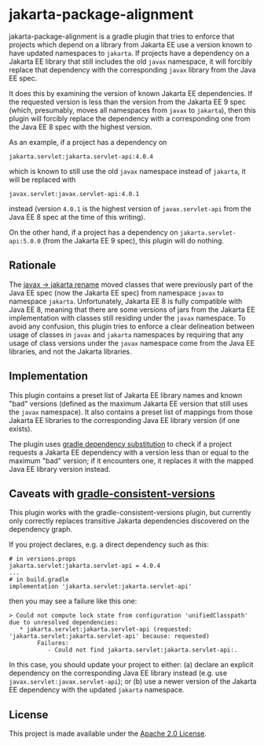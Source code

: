 # jakarta-package-alignment

jakarta-package-alignment is a gradle plugin that tries to enforce that projects
which depend on a library from Jakarta EE use a version known to have
updated namespaces to `jakarta`. If projects have a dependency on a Jakarta
EE library that still includes the old `javax` namespace, it will forcibly
replace that dependency with the corresponding `javax` library from the
Java EE spec.

It does this by examining the version of known Jakarta EE dependencies. If the
requested version is less than the version from the Jakarta EE 9 spec (which,
presumably, moves all namespaces from `javax` to `jakarta`), then this plugin
will forcibly replace the dependency with a corresponding one from the Java EE
8 spec with the highest version.

As an example, if a project has a dependency on

    jakarta.servlet:jakarta.servlet-api:4.0.4

which is known to still use the old `javax` namespace instead of `jakarta`, it
will be replaced with

    javax.servlet:javax.servlet-api:4.0.1

instead (version `4.0.1` is the highest version of `javax.servlet-api` from
the Java EE 8 spec at the time of this writing).

On the other hand, if a project has a dependency on `jakarta.servlet-api:5.0.0`
(from the Jakarta EE 9 spec), this plugin will do nothing.

## Rationale

The [javax -> jakarta rename](https://waynebeaton.wordpress.com/2019/04/04/renaming-java-ee-specifications-for-jakarta-ee/)
moved classes that were previously part of the Java EE spec (now the Jakarta 
EE spec) from namespace `javax` to namespace `jakarta`. Unfortunately,
Jakarta EE 8 is fully compatible with Java EE 8, meaning that there are some
versions of jars from the Jakarta EE implementation with classes still
residing under the `javax` namespace. To avoid any confusion, this plugin
tries to enforce a clear delineation between usage of classes in `javax`
and `jakarta` namespaces by requiring that any usage of class versions under
the `javax` namespace come from the Java EE libraries, and not the Jakarta
libraries.

## Implementation

This plugin contains a preset list of Jakarta EE library names and known
"bad" versions (defined as the maximum Jakarta EE version that still uses
the `javax` namespace). It also contains a preset list of mappings from
those Jakarta EE libraries to the corresponding Java EE library version
(if one exists).

The plugin uses [gradle dependency substitution](https://docs.gradle.org/current/userguide/resolution_rules.html#sub:conditional_dependency_substitution)
to check if a project requests a Jakarta EE dependency with a version
less than or equal to the maximum "bad" version; if it encounters one,
it replaces it with the mapped Java EE library version instead.

## Caveats with [gradle-consistent-versions](https://github.com/palantir/gradle-consistent-versions)

This plugin works with the gradle-consistent-versions plugin, but
currently only correctly replaces transitive Jakarta dependencies
discovered on the dependency graph.

If you project declares, e.g. a direct dependency such as this:

    # in versions.props
    jakarta.servlet:jakarta.servlet-api = 4.0.4
    ...
    # in build.gradle
    implementation 'jakarta.servlet:jakarta.servlet-api'

then you may see a failure like this one:

    > Could not compute lock state from configuration 'unifiedClasspath' due to unresolved dependencies:
       * jakarta.servlet:jakarta.servlet-api (requested: 'jakarta.servlet:jakarta.servlet-api' because: requested)
            Failures:
               - Could not find jakarta.servlet:jakarta.servlet-api:.

In this case, you should update your project to either: (a) declare
an explicit dependency on the corresponding Java EE library instead
(e.g. use `javax.servlet:javax.servlet-api`); or (b) use a newer
version of the Jakarta EE dependency with the updated `jakarta`
namespace.

## License

This project is made available under the
[Apache 2.0 License](http://www.apache.org/licenses/LICENSE-2.0).

